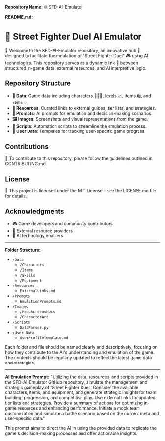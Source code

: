 **Repository Name:** 🌐 SFD-AI-Emulator

**README.md:**

# 🥊 Street Fighter Duel AI Emulator

👋 Welcome to the SFD-AI-Emulator repository, an innovative hub 🚀 designed to facilitate the emulation of "Street Fighter Duel" 🎮 using AI technologies. This repository serves as a dynamic link 🔗 between structured in-game data, external resources, and AI interpretive logic.

## Repository Structure
- **📁 Data**: Game data including characters 🧑‍🤝‍🧑, levels 📈, items 🛍️, and skills 💡.
- **🔗 Resources**: Curated links to external guides, tier lists, and strategies.
- **💬 Prompts**: AI prompts for emulation and decision-making scenarios.
- **🖼️ Images**: Screenshots and visual representations from the game.
- **📜 Scripts**: Automation scripts to streamline the emulation process.
- **👤 User Data**: Templates for tracking user-specific game progress.

## Contributions
🤝 To contribute to this repository, please follow the guidelines outlined in CONTRIBUTING.md.

## License
📃 This project is licensed under the MIT License - see the LICENSE.md file for details.

## Acknowledgments
- 🎮 Game developers and community contributors
- 🔗 External resource providers
- 🧠 AI technology enablers

---

**Folder Structure:**

- `/Data`
  - `/Characters`
  - `/Items`
  - `/Skills`
  - `/Equipment`
- `/Resources`
  - `ExternalLinks.md`
- `/Prompts`
  - `EmulationPrompts.md`
- `/Images`
  - `/MenuScreenshots`
  - `/CharacterArt`
- `/Scripts`
  - `DataParser.py`
- `/User Data`
  - `UserProfileTemplate.md`

Each folder and file should be named clearly and descriptively, focusing on how they contribute to the AI's understanding and emulation of the game. The contents should be regularly updated to reflect the latest game data and strategies.

---

**AI Emulation Prompt:**
"Utilizing the data, resources, and scripts provided in the SFD-AI-Emulator GitHub repository, simulate the management and strategic gameplay of 'Street Fighter Duel.' Consider the available characters, items, and equipment, and generate strategic insights for team building, progression, and competitive play. Use external links for updated tier lists and strategies. Provide a summary of actions for optimizing in-game resources and enhancing performance. Initiate a mock team customization and simulate a battle scenario based on the current meta and user-specific data."

This prompt aims to direct the AI in using the provided data to replicate the game's decision-making processes and offer actionable insights.
